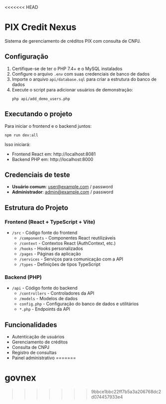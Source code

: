 <<<<<<< HEAD
# PIX Credit Nexus

Sistema de gerenciamento de créditos PIX com consulta de CNPJ.

## Configuração

1. Certifique-se de ter o PHP 7.4+ e o MySQL instalados
2. Configure o arquivo `.env` com suas credenciais de banco de dados
3. Importe o arquivo `api/database.sql` para criar a estrutura do banco de dados
4. Execute o script para adicionar usuários de demonstração:
   ```
   php api/add_demo_users.php
   ```

## Executando o projeto

Para iniciar o frontend e o backend juntos:

```
npm run dev:all
```

Isso iniciará:

- Frontend React em: http://localhost:8081
- Backend PHP em: http://localhost:8000

## Credenciais de teste

- **Usuário comum**: user@example.com / password
- **Administrador**: admin@example.com / password

## Estrutura do Projeto

### Frontend (React + TypeScript + Vite)

- `/src` - Código fonte do frontend
  - `/components` - Componentes React reutilizáveis
  - `/context` - Contextos React (AuthContext, etc.)
  - `/hooks` - Hooks personalizados
  - `/pages` - Páginas da aplicação
  - `/services` - Serviços para comunicação com a API
  - `/types` - Definições de tipos TypeScript

### Backend (PHP)

- `/api` - Código fonte do backend
  - `/controllers` - Controladores da API
  - `/models` - Modelos de dados
  - `config.php` - Configuração do banco de dados e utilitários
  - `*.php` - Endpoints da API

## Funcionalidades

- Autenticação de usuários
- Gerenciamento de créditos
- Consulta de CNPJ
- Registro de consultas
- Painel administrativo
=======
# govnex
>>>>>>> 9bbce1bbc22ff7b5a3a206768dc2d074457933e4
